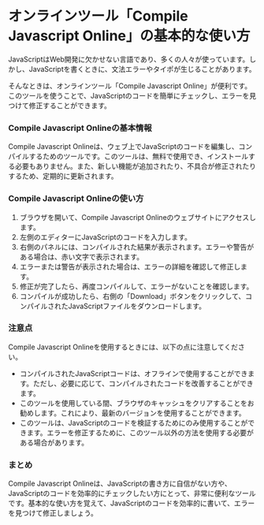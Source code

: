 オンラインツール「Compile Javascript Online」の基本的な使い方
===========================================

JavaScriptはWeb開発に欠かせない言語であり、多くの人々が使っています。しかし、JavaScriptを書くときに、文法エラーやタイポが生じることがあります。

そんなときは、オンラインツール「Compile Javascript Online」が便利です。このツールを使うことで、JavaScriptのコードを簡単にチェックし、エラーを見つけて修正することができます。

### Compile Javascript Onlineの基本情報

Compile Javascript Onlineは、ウェブ上でJavaScriptのコードを編集し、コンパイルするためのツールです。このツールは、無料で使用でき、インストールする必要もありません。また、新しい機能が追加されたり、不具合が修正されたりするため、定期的に更新されます。

### Compile Javascript Onlineの使い方

1. ブラウザを開いて、Compile Javascript Onlineのウェブサイトにアクセスします。
2. 左側のエディターにJavaScriptのコードを入力します。
3. 右側のパネルには、コンパイルされた結果が表示されます。エラーや警告がある場合は、赤い文字で表示されます。
4. エラーまたは警告が表示された場合は、エラーの詳細を確認して修正します。
5. 修正が完了したら、再度コンパイルして、エラーがないことを確認します。
6. コンパイルが成功したら、右側の「Download」ボタンをクリックして、コンパイルされたJavaScriptファイルをダウンロードします。

### 注意点

Compile Javascript Onlineを使用するときには、以下の点に注意してください。

- コンパイルされたJavaScriptコードは、オフラインで使用することができます。ただし、必要に応じて、コンパイルされたコードを改善することができます。
- このツールを使用している間、ブラウザのキャッシュをクリアすることをお勧めします。これにより、最新のバージョンを使用することができます。
- このツールは、JavaScriptのコードを検証するためにのみ使用することができます。エラーを修正するために、このツール以外の方法を使用する必要がある場合があります。

### まとめ

Compile Javascript Onlineは、JavaScriptの書き方に自信がない方や、JavaScriptのコードを効率的にチェックしたい方にとって、非常に便利なツールです。基本的な使い方を覚えて、JavaScriptのコードを効率的に書いて、エラーを見つけて修正しましょう。